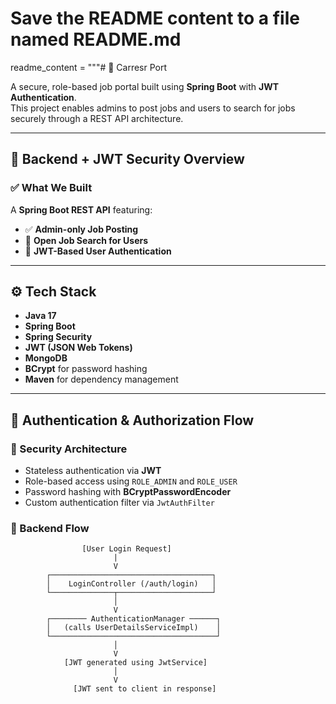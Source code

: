 # Save the README content to a file named README.md

readme_content = """# 🚀 Carresr Port

A secure, role-based job portal built using **Spring Boot** with **JWT Authentication**.  
This project enables admins to post jobs and users to search for jobs securely through a REST API architecture.

---

## 🔐 Backend + JWT Security Overview

### ✅ What We Built

A **Spring Boot REST API** featuring:

- ✅ **Admin-only Job Posting**
- 🔎 **Open Job Search for Users**
- 🔐 **JWT-Based User Authentication**

---

## ⚙️ Tech Stack

- **Java 17**
- **Spring Boot**
- **Spring Security**
- **JWT (JSON Web Tokens)**
- **MongoDB**
- **BCrypt** for password hashing
- **Maven** for dependency management

---

## 🔄 Authentication & Authorization Flow

### 🔐 Security Architecture

- Stateless authentication via **JWT**
- Role-based access using `ROLE_ADMIN` and `ROLE_USER`
- Password hashing with **BCryptPasswordEncoder**
- Custom authentication filter via `JwtAuthFilter`

### 🧩 Backend Flow

```text
                [User Login Request]
                       |
                       V
        ┌────────────────────────────────────┐
        │    LoginController (/auth/login)   │
        └──────────────┬─────────────────────┘
                       │
                       V
        ┌──────── AuthenticationManager ──────┐
        │   (calls UserDetailsServiceImpl)    │
        └─────────────────────────────────────┘
                       │
                       V
            [JWT generated using JwtService]
                       │
                       V
              [JWT sent to client in response]
